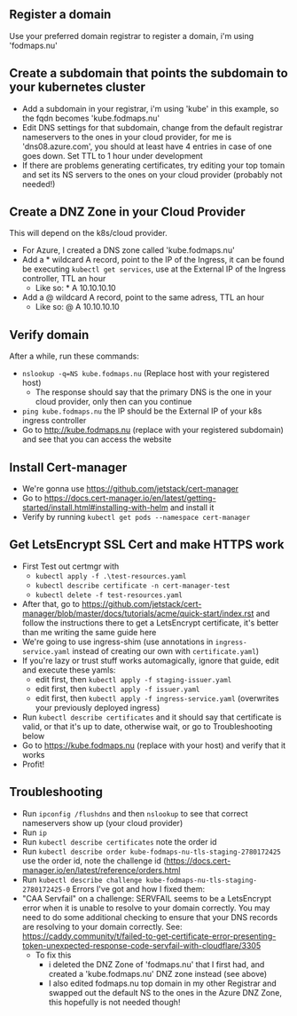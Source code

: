 ## Register a domain
Use your preferred domain registrar to register a domain, i'm using 'fodmaps.nu'

## Create a subdomain that points the subdomain to your kubernetes cluster
* Add a subdomain in your registrar, i'm using 'kube' in this example, so the fqdn becomes 'kube.fodmaps.nu'
* Edit DNS settings for that subdomain, change from the default registrar nameservers to the ones in your cloud provider, for me is 'dns08.azure.com', you should at least have 4 entries in case of one goes down. Set TTL to 1 hour under development
* If there are problems generating certificates, try editing your top tomain and set its NS servers to the ones on your cloud provider (probably not needed!)

## Create a DNZ Zone in your Cloud Provider
This will depend on the k8s/cloud provider.
* For Azure, I created a DNS zone called 'kube.fodmaps.nu'
* Add a * wildcard A record, point to the IP of the Ingress, it can be found be executing `kubectl get services`, use at the External IP of the Ingress controller, TTL an hour
    * Like so:  * A 10.10.10.10
* Add a @ wildcard A record, point to the same adress, TTL an hour
    * Like so:  @ A 10.10.10.10

## Verify domain
After a while, run these commands:
* `nslookup -q=NS kube.fodmaps.nu` (Replace host with your registered host)
    * The response should say that the primary DNS is the one in your cloud provider, only then can you continue
* `ping kube.fodmaps.nu` the IP should be the External IP of your k8s ingress controller
* Go to http://kube.fodmaps.nu (replace with your registered subdomain) and see that you can access the website

## Install Cert-manager
* We're gonna use https://github.com/jetstack/cert-manager
* Go to https://docs.cert-manager.io/en/latest/getting-started/install.html#installing-with-helm and install it
* Verify by running `kubectl get pods --namespace cert-manager`

## Get LetsEncrypt SSL Cert and make HTTPS work
* First Test out certmgr with 
    * `kubectl apply -f .\test-resources.yaml`
    * `kubectl describe certificate -n cert-manager-test`
    * `kubectl delete -f test-resources.yaml`
* After that, go to https://github.com/jetstack/cert-manager/blob/master/docs/tutorials/acme/quick-start/index.rst and follow the instructions there to get a LetsEncrypt certificate, it's better than me writing the same guide here
* We're going to use ingress-shim (use annotations in `ingress-service.yaml` instead of creating our own with `certificate.yaml`)
* If you're lazy or trust stuff works automagically, ignore that guide, edit and execute these yamls:
    * edit first, then `kubectl apply -f staging-issuer.yaml` 
    * edit first, then `kubectl apply -f issuer.yaml` 
    * edit first, then `kubectl apply -f ingress-service.yaml` (overwrites your previously deployed ingress)
* Run `kubectl describe certificates` and it should say that certificate is valid, or that it's up to date, otherwise wait, or go to Troubleshooting below
* Go to https://kube.fodmaps.nu (replace with your host) and verify that it works
* Profit!

## Troubleshooting
* Run `ipconfig /flushdns` and then  `nslookup` to see that correct nameservers show up (your cloud provider)
* Run `ip`
* Run `kubectl describe certificates` note the order id
* Run `kubectl describe order kube-fodmaps-nu-tls-staging-2780172425` use the order id, note the challenge id (https://docs.cert-manager.io/en/latest/reference/orders.html
* Run `kubectl describe challenge kube-fodmaps-nu-tls-staging-2780172425-0`
Errors I've got and how I fixed them:
* "CAA Servfail" on a challenge: SERVFAIL seems to be a LetsEncrypt error when it is unable to resolve to your domain correctly.
  You may need to do some additional checking to ensure that your DNS records are resolving to your domain correctly. 
  See: https://caddy.community/t/failed-to-get-certificate-error-presenting-token-unexpected-response-code-servfail-with-cloudflare/3305
  * To fix this
    * i deleted the DNZ Zone of 'fodmaps.nu' that I first had, and created a 'kube.fodmaps.nu' DNZ zone instead (see above)
    * I also edited fodmaps.nu top domain in my other Registrar and swapped out the default NS to the ones in the Azure DNZ Zone, this hopefully is not needed though!